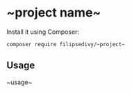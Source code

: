 # ~project name~


Install it using Composer:

```
composer require filipsedivy/~project~
```


Usage
-----

~usage~